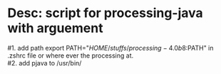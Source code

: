 # Desc:  script for processing-java with arguement
#1. add path export PATH="$HOME/stuffs/processing-4.0b8:$PATH" in .zshrc file or where ever the processing at.  
#2. add pjava to /usr/bin/

